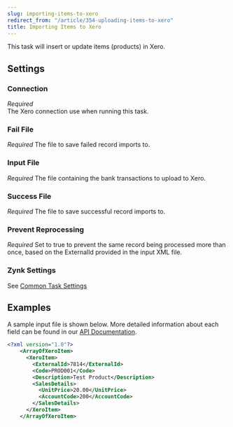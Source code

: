 ```yaml
---
slug: importing-items-to-xero
redirect_from: "/article/354-uploading-items-to-xero"
title: Importing Items to Xero
---
```



This task will insert or update items (products) in Xero.


## Settings

### Connection 
_Required_  
The Xero connection use when running this task.

### Fail File
_Required_
The file to save failed record imports to.

### Input File
_Required_
The file containing the bank transactions to upload to Xero.

### Success File
_Required_
The file to save successful record imports to.

### Prevent Reprocessing
_Required_
Set to true to prevent the same record being processed more than once, based on the ExternalId provided in the input XML file.

### Zynk Settings
See [Common Task Settings](common-task-settings)


## Examples


A sample input file is shown below. More detailed information about each field can be found in our  		[API Documentation](http://api.zynk.com/xero-xml/upsert-items).

```xml
<?xml version="1.0"?>
    <ArrayOfXeroItem>
      <XeroItem>
        <ExternalId>7814</ExternalId>
        <Code>PROD001</Code>
        <Description>Test Product</Description>
        <SalesDetails>
          <UnitPrice>20.00</UnitPrice>
          <AccountCode>200</AccountCode>
        </SalesDetails>
      </XeroItem>
    </ArrayOfXeroItem>
```